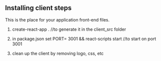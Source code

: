 ## Installing client steps
This is the place for your application front-end files.

1. create-react-app .    //to generate it in the client_src folder

2. in package.json set PORT= 3001 && react-scripts start //to start on port 3001

3. clean up the client by removing logo, css, etc
